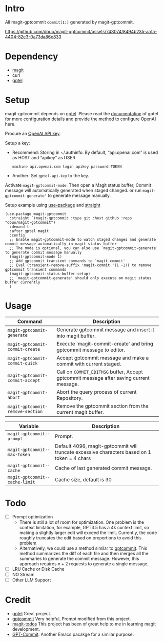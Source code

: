 # Intro

All magit-gptcommit `commit[1:]` generated by magit-gptcommit.

https://github.com/douo/magit-gptcommit/assets/743074/8494b235-aa1a-4404-82e3-0a73da86e833

# Dependency

- [magit](https://magit.vc/)
- curl
- [gptel](https://github.com/karthink/gptel)

# Setup

magit-gptcommit depends on [gptel](https://github.com/karthink/gptel).
Please read the
[documentation](https://github.com/karthink/gptel?tab=readme-ov-file#setup)
of gptel for more configuration details and provide the method to
configure OpenAI here.

Procure an [OpenAI API key](https://platform.openai.com/account/api-keys).

Setup a key:

- Recommend: Storing in ~/.authinfo. By default, “api.openai.com” is
  used as HOST and “apikey” as USER.

      machine api.openai.com login apikey password TOKEN

- Another: Set `gptel-api-key` to the key.

Activate `magit-gptcommit-mode`. Then open a Magit status buffer, Commit message will automatically generated when staged changed. or run `magit-gptcommit-generate'` to generate message manually.

Setup example using [use-package](https://github.com/jwiegley/use-package) and [straight](https://github.com/radian-software/straight.el)

``` emacs-lisp
(use-package magit-gptcommit
  :straight `(magit-gptcommit :type git :host github :repo "douo/magit-gptcommit")
  :demand t
  :after gptel magit
  :config
  ;; Enable magit-gptcommit-mode to watch staged changes and generate commit message automatically in magit status buffer
  ;; The mode is optional, you can also use `magit-gptcommit-generate' to generate commit message manually
  (magit-gptcommit-mode 1)
  ;; Add gptcommit transient commands to `magit-commit'
  ;; Eval (transient-remove-suffix 'magit-commit '(1 -1)) to remove gptcommit transient commands
  (magit-gptcommit-status-buffer-setup)
  ;; `magit-gptcommit-generate' should only execute on magit status buffer currently
  )
```

# Usage

| **Command**                      | Description                                                                             |
|----------------------------------|-----------------------------------------------------------------------------------------|
| `magit-gptcommit-generate`       | Generate gptcommit message and insert it into magit buffer.                             |
| `magit-gptcommit-commit-create`  | Execute \`magit-commit-create' and bring gptcommit message to editor.                   |
| `magit-gptcommit-commit-quick`   | Accept gptcommit message and make a commit with current staged.                         |
| `magit-gptcommit-commit-accept`  | Call on `COMMIT_EDITMSG` buffer, Accept gptcommit message after saving current message. |
| `magit-gptcommit-abort`          | Abort the query process of current Repository.                                          |
| `magit-gptcommit-remove-section` | Remove the gptcommit section from the current magit buffer.                             |

| **Variable**                   | Description                                                                                 |
|--------------------------------|---------------------------------------------------------------------------------------------|
| `magit-gptcommit--prompt`      | Prompt.                                                                                     |
| `magit-gptcommit--max-token`   | Default 4096, magit-gptcommit will truncate excessive characters based on 1 token = 4 chars |
| `magit-gptcommit--cache`       | Cache of last generated commit message.                                                     |
| `magit-gptcommit--cache-limit` | Cache size, default is 30                                                                   |

# Todo

- [ ] Prompt optimization
  - There is still a lot of room for optimization. One problem is the context limitation, for example, GPT3.5 has a 4k context limit, so making a slightly larger edit will exceed the limit. Currently, the code roughly truncates the edit based on proportions to avoid this problem.
  - Alternatively, we could use a method similar to [gptcommit](https://github.com/zurawiki/gptcommit). This method summarizes the diff of each file and then merges all the summaries to generate the commit message. However, this approach requires n + 2 requests to generate a single message.
- [ ] LRU Cache or Disk Cache
- [ ] NO Stream
- [ ] Other LLM Support

# Credit

- [gptel](https://github.com/karthink/gptel) Great project.
- [gptcommit](https://github.com/zurawiki/gptcommit) Very helpful, Prompt modified from this project.
- [magit-todos](https://github.com/alphapapa/magit-todos) This project has been of great help to me in learning magit development.
- [GPT-Commit](https://github.com/ywkim/gpt-commit): Another Emacs pacakge for a similar purpose.

